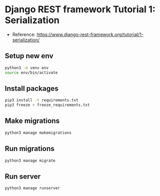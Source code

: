 # Django REST framework Tutorial 1: Serialization

- Reference: https://www.django-rest-framework.org/tutorial/1-serialization/

## Setup new env

```bash
python3 -m venv env
source env/bin/activate
```

## Install packages

```bash
pip3 install -t requirements.txt
pip3 freeze > freeze_requirements.txt
```

## Make migrations

```bash
python3 manage makemigrations
```

## Run migrations

```bash
python3 manage migrate
```

## Run server

```bash
python3 manage runserver
```
